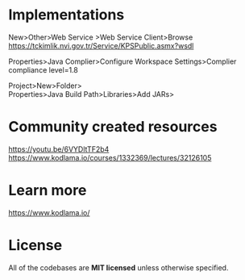 # Implementations

New>Other>Web Service >Web Service Client>Browse
https://tckimlik.nvi.gov.tr/Service/KPSPublic.asmx?wsdl

Properties>Java Complier>Configure Workspace Settings>Complier compliance level=1.8 
 
Project>New>Folder>   
Properties>Java Build Path>Libraries>Add JARs>
 
 # Community created resources
 
https://youtu.be/6VYDltTF2b4
https://www.kodlama.io/courses/1332369/lectures/32126105

# Learn more

https://www.kodlama.io/

# License

All of the codebases are **MIT licensed** unless otherwise specified.



